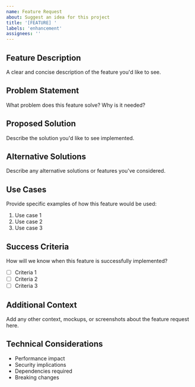 ```yaml
---
name: Feature Request
about: Suggest an idea for this project
title: '[FEATURE] '
labels: 'enhancement'
assignees: ''
---
```


## Feature Description
A clear and concise description of the feature you'd like to see.

## Problem Statement
What problem does this feature solve? Why is it needed?

## Proposed Solution
Describe the solution you'd like to see implemented.

## Alternative Solutions
Describe any alternative solutions or features you've considered.

## Use Cases
Provide specific examples of how this feature would be used:
1. Use case 1
2. Use case 2
3. Use case 3

## Success Criteria
How will we know when this feature is successfully implemented?
- [ ] Criteria 1
- [ ] Criteria 2
- [ ] Criteria 3

## Additional Context
Add any other context, mockups, or screenshots about the feature request here.

## Technical Considerations
- Performance impact
- Security implications
- Dependencies required
- Breaking changes